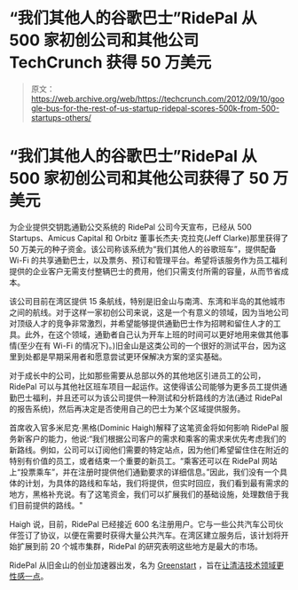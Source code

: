 # “我们其他人的谷歌巴士”RidePal 从 500 家初创公司和其他公司 TechCrunch 获得 50 万美元

> 原文：<https://web.archive.org/web/https://techcrunch.com/2012/09/10/google-bus-for-the-rest-of-us-startup-ridepal-scores-500k-from-500-startups-others/>

# “我们其他人的谷歌巴士”RidePal 从 500 家初创公司和其他公司获得了 50 万美元

为企业提供交钥匙通勤公交系统的 RidePal 公司今天宣布，已经从 500 Startups、Amicus Capital 和 Orbitz 董事长杰夫·克拉克(Jeff Clarke)那里获得了 50 万美元的种子资金。该公司称该系统为“我们其他人的谷歌班车”，提供配备 Wi-Fi 的共享通勤巴士，以及票务、预订和管理平台。希望将该服务作为员工福利提供的企业客户无需支付整辆巴士的费用，他们只需支付所需的容量，从而节省成本。

该公司目前在湾区提供 15 条航线，特别是旧金山与南湾、东湾和半岛的其他城市之间的航线。对于这样一家初创公司来说，这是一个有意义的领域，因为当地公司对顶级人才的竞争非常激烈，并希望能够提供通勤巴士作为招聘和留住人才的工具。此外，在这个领域，通勤者自己认为开车上班的时间可以更好地用来做其他事情(至少在有 Wi-Fi 的情况下)。)旧金山是这类公司的一个很好的测试平台，因为这里到处都是早期采用者和愿意尝试更环保解决方案的坚实基础。

对于成长中的公司，比如那些需要从总部以外的其他地区引进员工的公司，RidePal 可以与其他社区班车项目一起运作。这使得该公司能够为更多员工提供通勤巴士福利，并且还可以为该公司提供一种测试和分析路线的方法(通过 RidePal 的报告系统)，然后再决定是否使用自己的巴士为某个区域提供服务。

首席收入官多米尼克·黑格(Dominic Haigh)解释了这笔资金将如何影响 RidePal 服务新客户的能力，他说:“我们根据公司客户的需求和乘客的需求来优先考虑我们的新路线。例如，公司可以订阅他们需要的特定站点，因为他们希望留住住在附近的特别有价值的员工，或者结束一个重要的新员工。“乘客还可以在 RidePal 网站上“投票乘车”，并在注册时提供他们通勤要求的详细信息。”因此，我们没有一个具体的计划，为具体的路线和车站，我们将提供，但实时回应，我们看到最有需求的地方，黑格补充说。有了这笔资金，我们可以扩展我们的基础设施，处理数倍于我们目前提供的路线。"

Haigh 说，目前，RidePal 已经接近 600 名注册用户。它与一些公共汽车公司伙伴签订了协议，以便在需要时获得大量公共汽车。在湾区建立服务后，该计划将开始扩展到前 20 个城市集群，RidePal 的研究表明这些地方是最大的市场。

RidePal 从旧金山的创业加速器出发，名为 [Greenstart](https://web.archive.org/web/20221225192731/http://greenstart.com/) ，旨在[让清洁技术领域更性感一点](https://web.archive.org/web/20221225192731/https://techcrunch.com/2012/02/15/greenstart-tightens-focus-goes-after-sexy-cleantech-startups/)。